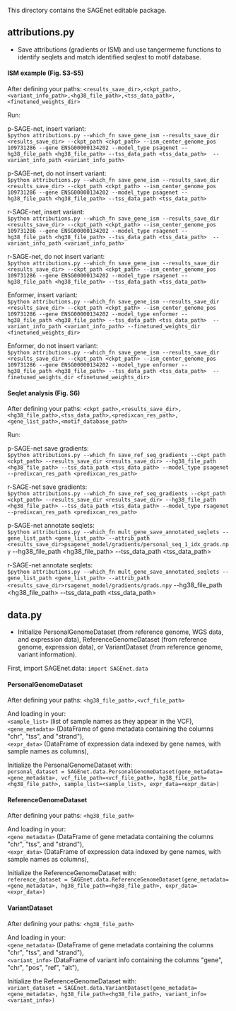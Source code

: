 This directory contains the SAGEnet editable package. 

## attributions.py 
- Save attributions (gradients or ISM) and use tangermeme functions to identify seqlets and match identified seqlest to motif database.

#### ISM example (Fig. S3-S5) 
After defining your paths: 
`<results_save_dir>,<ckpt_path>,<variant_info_path>,<hg38_file_path>,<tss_data_path>,<finetuned_weights_dir>`  

Run:

p-SAGE-net, insert variant:     
`$python attributions.py --which_fn save_gene_ism --results_save_dir <results_save_dir> --ckpt_path <ckpt_path> --ism_center_genome_pos 109731286 --gene ENSG00000134202 --model_type psagenet --hg38_file_path <hg38_file_path> --tss_data_path <tss_data_path>  --variant_info_path <variant_info_path>`   

p-SAGE-net, do not insert variant:     
`$python attributions.py --which_fn save_gene_ism --results_save_dir <results_save_dir> --ckpt_path <ckpt_path> --ism_center_genome_pos 109731286 --gene ENSG00000134202 --model_type psagenet --hg38_file_path <hg38_file_path> --tss_data_path <tss_data_path>` 

r-SAGE-net, insert variant:     
`$python attributions.py --which_fn save_gene_ism --results_save_dir <results_save_dir> --ckpt_path <ckpt_path> --ism_center_genome_pos 109731286 --gene ENSG00000134202 --model_type rsagenet --hg38_file_path <hg38_file_path> --tss_data_path <tss_data_path>  --variant_info_path <variant_info_path>`   

r-SAGE-net, do not insert variant:       
`$python attributions.py --which_fn save_gene_ism --results_save_dir <results_save_dir> --ckpt_path <ckpt_path> --ism_center_genome_pos 109731286 --gene ENSG00000134202 --model_type rsagenet --hg38_file_path <hg38_file_path> --tss_data_path <tss_data_path>` 

Enformer, insert variant:     
`$python attributions.py --which_fn save_gene_ism --results_save_dir <results_save_dir> --ckpt_path <ckpt_path> --ism_center_genome_pos 109731286 --gene ENSG00000134202 --model_type enformer --hg38_file_path <hg38_file_path> --tss_data_path <tss_data_path>  --variant_info_path <variant_info_path> --finetuned_weights_dir <finetuned_weights_dir>`   

Enformer, do not insert variant:     
`$python attributions.py --which_fn save_gene_ism --results_save_dir <results_save_dir> --ckpt_path <ckpt_path> --ism_center_genome_pos 109731286 --gene ENSG00000134202 --model_type enformer --hg38_file_path <hg38_file_path> --tss_data_path <tss_data_path>  --finetuned_weights_dir <finetuned_weights_dir>` 

#### Seqlet analysis (Fig. S6) 
After defining your paths: 
`<ckpt_path>,<results_save_dir>,<hg38_file_path>,<tss_data_path>,<predixcan_res_path>,<gene_list_path>,<motif_database_path>` 

Run: 

p-SAGE-net save gradients:   
`$python attributions.py --which_fn save_ref_seq_gradients --ckpt_path <ckpt_path> --results_save_dir <results_save_dir> --hg38_file_path <hg38_file_path> --tss_data_path <tss_data_path> --model_type psagenet --predixcan_res_path <predixcan_res_path>`

r-SAGE-net save gradients:   
`$python attributions.py --which_fn save_ref_seq_gradients --ckpt_path <ckpt_path> --results_save_dir <results_save_dir> --hg38_file_path <hg38_file_path> --tss_data_path <tss_data_path> --model_type rsagenet --predixcan_res_path <predixcan_res_path>`

p-SAGE-net annotate seqlets:   
`$python attributions.py --which_fn mult_gene_save_annotated_seqlets --gene_list_path <gene_list_path> --attrib_path <results_save_dir>psagenet_model/gradients/personal_seq_1_idx_grads.npy` --hg38_file_path <hg38_file_path> --tss_data_path <tss_data_path>

r-SAGE-net annotate seqlets:   
`$python attributions.py --which_fn mult_gene_save_annotated_seqlets --gene_list_path <gene_list_path> --attrib_path <results_save_dir>rsagenet_model/gradients/grads.npy` --hg38_file_path <hg38_file_path> --tss_data_path <tss_data_path>

## data.py 
- Initialize PersonalGenomeDataset (from reference genome, WGS data, and expression data), ReferenceGenomeDataset (from reference genome, expression data), or VariantDataset (from reference genome, variant information).

First, import SAGEnet.data: 
`import SAGEnet.data`

#### PersonalGenomeDataset 
After defining your paths: 
`<hg38_file_path>,<vcf_file_path>` 

And loading in your:  
`<sample_list>` (list of sample names as they appear in the VCF),  
`<gene_metadata>` (DataFrame of gene metadata containing the columns "chr", "tss", and "strand"),    
`<expr_data>` (DataFrame of expression data indexed by gene names, with sample names as columns),  

Initialize the PersonalGenomeDataset with:   
`personal_dataset = SAGEnet.data.PersonalGenomeDataset(gene_metadata=<gene_metadata>, vcf_file_path=<vcf_file_path>, hg38_file_path=<hg38_file_path>, sample_list=<sample_list>, expr_data=<expr_data>)`

#### ReferenceGenomeDataset 
After defining your paths: 
`<hg38_file_path>`

And loading in your:  
`<gene_metadata>` (DataFrame of gene metadata containing the columns "chr", "tss", and "strand"),    
`<expr_data>` (DataFrame of expression data indexed by gene names, with sample names as columns),  

Initialize the ReferenceGenomeDataset with:   
`reference_dataset = SAGEnet.data.ReferenceGenomeDataset(gene_metadata=<gene_metadata>, hg38_file_path=<hg38_file_path>, expr_data=<expr_data>)`

#### VariantDataset 
After defining your paths: 
`<hg38_file_path>`

And loading in your:  
`<gene_metadata>` (DataFrame of gene metadata containing the columns "chr", "tss", and "strand"),    
`<variant_info>` (DataFrame of variant info containing the columns "gene", "chr", "pos", "ref", "alt"),  

Initialize the ReferenceGenomeDataset with:   
`variant_dataset = SAGEnet.data.VariantDataset(gene_metadata=<gene_metadata>, hg38_file_path=<hg38_file_path>, variant_info=<variant_info>)`









